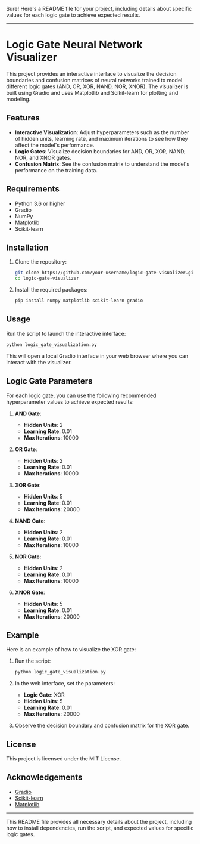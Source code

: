 Sure! Here's a README file for your project, including details about specific values for each logic gate to achieve expected results.

---

# Logic Gate Neural Network Visualizer

This project provides an interactive interface to visualize the decision boundaries and confusion matrices of neural networks trained to model different logic gates (AND, OR, XOR, NAND, NOR, XNOR). The visualizer is built using Gradio and uses Matplotlib and Scikit-learn for plotting and modeling.

## Features

- **Interactive Visualization**: Adjust hyperparameters such as the number of hidden units, learning rate, and maximum iterations to see how they affect the model's performance.
- **Logic Gates**: Visualize decision boundaries for AND, OR, XOR, NAND, NOR, and XNOR gates.
- **Confusion Matrix**: See the confusion matrix to understand the model's performance on the training data.

## Requirements

- Python 3.6 or higher
- Gradio
- NumPy
- Matplotlib
- Scikit-learn

## Installation

1. Clone the repository:

   ```bash
   git clone https://github.com/your-username/logic-gate-visualizer.git
   cd logic-gate-visualizer
   ```

2. Install the required packages:

   ```bash
   pip install numpy matplotlib scikit-learn gradio
   ```

## Usage

Run the script to launch the interactive interface:

```bash
python logic_gate_visualization.py
```

This will open a local Gradio interface in your web browser where you can interact with the visualizer.

## Logic Gate Parameters

For each logic gate, you can use the following recommended hyperparameter values to achieve expected results:

1. **AND Gate**:
   - **Hidden Units**: 2
   - **Learning Rate**: 0.01
   - **Max Iterations**: 10000

2. **OR Gate**:
   - **Hidden Units**: 2
   - **Learning Rate**: 0.01
   - **Max Iterations**: 10000

3. **XOR Gate**:
   - **Hidden Units**: 5
   - **Learning Rate**: 0.01
   - **Max Iterations**: 20000

4. **NAND Gate**:
   - **Hidden Units**: 2
   - **Learning Rate**: 0.01
   - **Max Iterations**: 10000

5. **NOR Gate**:
   - **Hidden Units**: 2
   - **Learning Rate**: 0.01
   - **Max Iterations**: 10000

6. **XNOR Gate**:
   - **Hidden Units**: 5
   - **Learning Rate**: 0.01
   - **Max Iterations**: 20000

## Example

Here is an example of how to visualize the XOR gate:

1. Run the script:
   ```bash
   python logic_gate_visualization.py
   ```
2. In the web interface, set the parameters:
   - **Logic Gate**: XOR
   - **Hidden Units**: 5
   - **Learning Rate**: 0.01
   - **Max Iterations**: 20000

3. Observe the decision boundary and confusion matrix for the XOR gate.

## License

This project is licensed under the MIT License.

## Acknowledgements

- [Gradio](https://gradio.app/)
- [Scikit-learn](https://scikit-learn.org/)
- [Matplotlib](https://matplotlib.org/)

---

This README file provides all necessary details about the project, including how to install dependencies, run the script, and expected values for specific logic gates.
